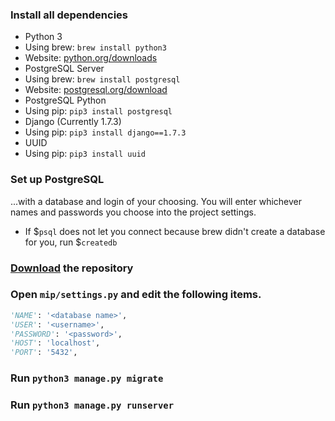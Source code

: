 ### Install all dependencies

* Python 3
 * Using brew: `brew install python3`
 * Website: [python.org/downloads](https://www.python.org/downloads/)
* PostgreSQL Server
 * Using brew: `brew install postgresql` 
 * Website: [postgresql.org/download](http://www.postgresql.org/download/)
* PostgreSQL Python
 * Using pip: `pip3 install postgresql`
* Django (Currently 1.7.3)
 * Using pip: `pip3 install django==1.7.3`
* UUID
 * Using pip: `pip3 install uuid`

### Set up PostgreSQL
...with a database and login of your choosing. You will enter whichever names and passwords you choose into the project settings.
 - If $`psql` does not let you connect because brew didn't create a database for you, run $`createdb`

### [Download](https://github.com/ezfe/March-Intensive-Placement/archive/master.zip) the repository
### Open `mip/settings.py` and edit the following items.
```py
'NAME': '<database name>',
'USER': '<username>',
'PASSWORD': '<password>',
'HOST': 'localhost',
'PORT': '5432',
```
### Run `python3 manage.py migrate`
### Run `python3 manage.py runserver`